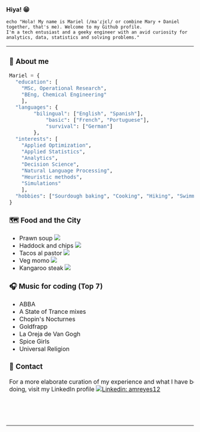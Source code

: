 ### Hiya! 😁

```batch
echo "Hola! My name is Mariel (/maˈɾjɛl/ or combine Mary + Daniel together, that's me). Welcome to my Github profile.
I'm a tech entusiast and a geeky engineer with an avid curiosity for analytics, data, statistics and solving problems."
```

<table><tr><td valign="top" width="33%">

### :notebook: About me

```python
Mariel = {
  "education": [
  	"MSc, Operational Research", 
  	"BEng, Chemical Engineering"
	],
  "languages": {
		"bilingual": ["English", "Spanish"],
        	"basic": ["French", "Portuguese"],
        	"survival": ["German"]
        },  
  "interests": [
  	"Applied Optimization", 
	"Applied Statistics", 
	"Analytics",
	"Decision Science",
	"Natural Language Processing", 
	"Heuristic methods", 
	"Simulations"
	],
  "hobbies": ["Sourdough baking", "Cooking", "Hiking", "Swimming"]
}
```

### :world_map: Food and the City

- Prawn soup <img src="https://img.shields.io/badge/-Acapulco-2e94ba?style=flat-square&logo=freelancer&logoColor=white"/>
- Haddock and chips <img src="https://img.shields.io/badge/-Edinburgh-005EB8?style=flat-square&logo=data:image/svg+xml;base64,PD94bWwgdmVyc2lvbj0iMS4wIj8+CjxzdmcgeG1sbnM9Imh0dHA6Ly93d3cudzMub3JnLzIwMDAvc3ZnIiB3aWR0aD0iMTAwMCIgaGVpZ2h0PSI2MDAiPgo8cmVjdCB3aWR0aD0iMTAwJSIgaGVpZ2h0PSIxMDAlIiBmaWxsPSIjMDA1RUI4Ii8+CjxwYXRoIGQ9Ik0gMCwwIEwgMTAwMCw2MDAgTSAwLDYwMCBMIDEwMDAsMCIgc3Ryb2tlPSIjZmZmIiBzdHJva2Utd2lkdGg9IjEyMCIvPgo8L3N2Zz4=&logoColor=white"/> 
- Tacos al pastor <img src="https://img.shields.io/badge/-Mexico%20City-ff5000?style=flat-square&logo=metrodelaciudaddemexico&logoColor=white"/> 
- Veg momo <img src="https://img.shields.io/badge/-Reading-53004e?style=flat-square&logo=data:image/svg+xml;base64,PD94bWwgdmVyc2lvbj0iMS4wIiBlbmNvZGluZz0iVVRGLTgiPz4KPHN2ZyB4bWxucz0iaHR0cDovL3d3dy53My5vcmcvMjAwMC9zdmciIHdpZHRoPSI4MDAiIGhlaWdodD0iNDgwIj4KPHBhdGggZmlsbD0iI0ZGRiIgZD0ibTAsMGg4MDB2NDgwSDAiLz4KPHBhdGggc3Ryb2tlPSIjQzgxMDJFIiBzdHJva2Utd2lkdGg9Ijk2IiBkPSJtMCwyNDBoODAwTTQwMCwwdjQ4MCIvPgo8L3N2Zz4=&logoColor=white"/> 
- Kangaroo steak <img src="https://img.shields.io/badge/-Sydney-E40000?style=flat-square&logo=qantas&logoColor=white"/> 

### :headphones: Music for coding (Top 7)

- ABBA
- A State of Trance mixes
- Chopin's Nocturnes
- Goldfrapp
- La Oreja de Van Gogh
- Spice Girls
- Universal Religion

### :briefcase: Contact

For a more elaborate curation of my experience and what I have been doing, visit my LinkedIn profile [![Linkedin: amreyes12](https://img.shields.io/badge/-amreyes12-blue?style=flat-square&logo=Linkedin&logoColor=white&link=https://www.linkedin.com/in/amreyes12/)](https://www.linkedin.com/in/amreyes12/)

</td><td valign="top" width="55%">

### :keyboard: Tech Stack

**Languages**

![C#](https://img.shields.io/badge/C%23-%23239120.svg?style=flat-square&logo=c-sharp&logoColor=white)
![Python](https://img.shields.io/badge/Python-3670A0?style=flat-square&logo=python&logoColor=ffdd54)
![R](https://img.shields.io/badge/R-%23276DC3.svg?style=flat-square&logo=r&logoColor=white)

**Web**

![CSS3](https://img.shields.io/badge/CSS3-%231572B6.svg?style=flat-square&logo=css3&logoColor=white)
![HTML5](https://img.shields.io/badge/HTML5-%23E34F26.svg?style=flat-square&logo=html5&logoColor=white)
![Hugo](https://img.shields.io/badge/Hugo-FF4088?style=flat-square&logo=hugo&logoColor=white)
![JavaScript](https://img.shields.io/badge/JavaScript-%23323330.svg?style=flat-square&logo=javascript&logoColor=%23F7DF1E)
![NodeJS](https://img.shields.io/badge/Node.js-6DA55F?style=flat-square&logo=node.js&logoColor=white)

**Databases**

![MicrosoftSQLServer](https://img.shields.io/badge/Microsoft%20SQL%20Server-CC2927?style=flat-square&logo=microsoft%20sql%20server&logoColor=white)
![MySQL](https://img.shields.io/badge/MySQL-%2300f.svg?style=flat-square&logo=mysql&logoColor=white)
![SQLite](https://img.shields.io/badge/SQLite-%2307405e.svg?style=flat-square&logo=sqlite&logoColor=white)

**Data Analysis**

![Power BI](https://img.shields.io/badge/Power%20BI-F2C811?style=flat-square&logo=power%20bi&logoColor=black)

**Data Science / Machine Learning**

![Jupyter](https://img.shields.io/badge/Jupyter%20Notebook-F37626?style=flat-square&logo=jupyter&logoColor=white)
![NumPy](https://img.shields.io/badge/NumPy-%23013243.svg?style=flat-square&logo=numpy&logoColor=white)
![Pandas](https://img.shields.io/badge/pandas-%23150458.svg?style=flat-square&logo=pandas&logoColor=white)
![scikit-learn](https://img.shields.io/badge/scikit--learn-%23F7931E.svg?style=flat-square&logo=scikit-learn&logoColor=white)
![SciPy](https://img.shields.io/badge/SciPy-%230C55A5.svg?style=flat-square&logo=scipy&logoColor=%white)
![SymPy](https://img.shields.io/badge/SymPy-3B5526?style=flat-square&logo=sympy&logoColor=%white)

**IDE / Editor**

![Visual Studio](https://img.shields.io/badge/Visual%20Studio-5C2D91.svg?style=flat-square&logo=visual-studio&logoColor=white)
![Visual Studio Code](https://img.shields.io/badge/VSCode-0078d7.svg?style=flat-square&logo=visual-studio-code&logoColor=white)

**Testing**

![Jest](https://img.shields.io/badge/-Jest-%23C21325?style=flat-square&logo=jest&logoColor=white)
![pytest](https://img.shields.io/badge/-pytest-0A9EDC?style=flat-square&logo=pytest&logoColor=white)

**Version control**

![Git](https://img.shields.io/badge/git-%23F05033.svg?style=flat-square&logo=git&logoColor=white)
![GitHub](https://img.shields.io/badge/GitHub-%23121011.svg?style=flat-square&logo=github&logoColor=white)
![GitLab](https://img.shields.io/badge/GitLab-%23181717.svg?style=flat-square&logo=gitlab&logoColor=white)
![Perforce Helix](https://img.shields.io/badge/-Perforce%20Helix-00AEEF?style=flat-square&logo=Perforce&logoColor=white)

### :bar_chart: Stats

[![Top Langs](https://github-readme-stats.vercel.app/api/top-langs/?username=mariel-rs&layout=compact&hide=jupyter%20notebook)](#)

</td></tr></table>
